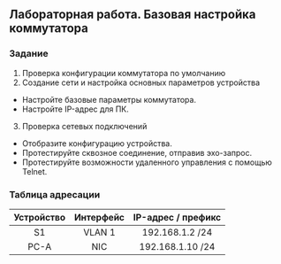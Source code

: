 ## 	Лабораторная работа. Базовая настройка коммутатора 
###	Задание
1. Проверка конфигурации коммутатора по умолчанию
2. Создание сети и настройка основных параметров устройства
-	Настройте базовые параметры коммутатора.
-	Настройте IP-адрес для ПК.
3. Проверка сетевых подключений
-	Отобразите конфигурацию устройства.
-	Протестируйте сквозное соединение, отправив эхо-запрос.
-	Протестируйте возможности удаленного управления с помощью Telnet.

### 	Таблица адресации
| Устройство     | Интерфейс    | IP-адрес / префикс             | 
|:-----------------:|:---------------:|:-------------------------:|
|         S1       |  VLAN 1    |     192.168.1.2 /24      |
|        PC-A      |       NIC      |     192.168.1.10 /24     |

